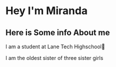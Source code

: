 # Hey I'm Miranda
##  Here is Some info About me
I am a student at Lane Tech Highschool🏫

I am the oldest sister of three sister girls 
